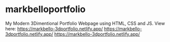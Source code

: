 # markbelloportfolio
My Modern 3Dimentional Portfolio Webpage using HTML, CSS and JS.
View here:
https://markbello-3dportfolio.netlify.app/
https://markbello-3dportfolio.netlify.app/
https://markbello-3dportfolio.netlify.app/
